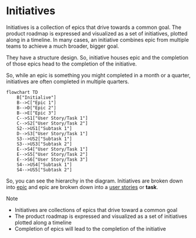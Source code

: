 # Initiatives

Initiatives is a collection of epics that drive towards a common goal. The product roadmap is expressed and visualized as a set of initiatives, plotted along in a timeline. In many cases, an initiative combines epic from multiple teams to achieve a much broader, bigger goal.

They have a structure design. So, initiative houses epic and the completion of those epics head to the completion of the initiative.

So, while an epic is something you might completed in a month or a quarter, initiatives are often completed in multiple quarters.

```mermaid
flowchart TD
    B["Initialive"]
    B-->C["Epic 1"]
    B-->D["Epic 2"]
    B-->E["Epic 3"]
    C-->S1["User Story/Task 1"]
    C-->S2["User Story/Task 2"]
    S2-->US1["Subtask 1"]
    D-->S3["User Story/Task 1"]
    S3-->US2["Subtask 1"]
    S3-->US3["Subtask 2"]
    E-->S4["User Story/Task 1"]
    E-->S5["User Story/Task 2"]
    E-->S6["User Story/Task 3"]
    S4-->US4["Subtask 1"]
    S4-->US5["Subtask 2"]
```

So, you can see the hierarchy in the diagram. Initiatives are broken down into [epic](../agile/epic.md) and epic are brokwn down into a [user stories](../agile/user-story.md) or **task**. 

>[!NOTE]
> - Initiatives are collections of epics that drive toward a common goal
> - The product roadmap is expressed and visualized as a set of initiatives plotted along a timeline
> - Completion of epics will lead to the completion of the initiative